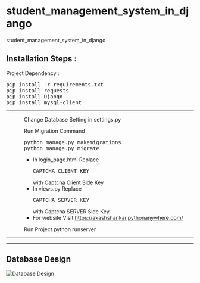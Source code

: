# student_management_system_in_django
student_management_system_in_django

<h2>Installation Steps : </h2>

<p>Project Dependency :</p>
<pre>
pip install -r requirements.txt
pip install requests
pip install Django
pip install mysql-client
</pre>
<hr>
<ul>
<ol>Change Database Setting in settings.py </ol>
<ol>
Run Migration Command 
<pre>
python manage.py makemigrations
python manage.py migrate
</pre>
 <ul>     
<li>In login_page.html Replace <pre>CAPTCHA_CLIENT_KEY</pre> with Captcha Client Side Key</li>
<li>In views.py Replace <pre>CAPTCHA_SERVER_KEY</pre> with Captcha SERVER Side Key</li>
<li>For website Visit <a href="https://akashshankar.pythonanywhere.com/">https://akashshankar.pythonanywhere.com/</a></li>
</ul>
</ol>
<ol>
Run Project python runserver
</ol>
</ul>
<hr>
<hr>

<h2>Database Design</h2>

<img src="https://github.com/hackstarsj/student_management_system_part_11/blob/master/screenshots/database.png" alt="Database Design">

